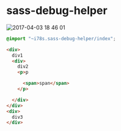 # sass-debug-helper

![2017-04-03 18 46 01](https://cloud.githubusercontent.com/assets/2794129/24604070/538d3806-189e-11e7-9e07-326df3db8474.png)

```scss
@import "~i78s.sass-debug-helper/index";
```

```html
<div>
  div1
  <div>
    div2
    <p>p

      <span>span</span>
    </p>

  </div>
</div>
<div>
  div3
</div>
```
